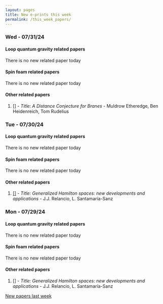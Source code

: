 ```yaml
---
layout: pages
title: New e-prints this week
permalink: /this_week_papers/
---
```




### Wed - 07/31/24

#### Loop quantum gravity related papers

There is no new related paper today 

#### Spin foam related papers

There is no new related paper today 



#### Other related papers

1. [[]](https://arxiv.org/abs/) - *Title:
          A Distance Conjecture for Branes* - Muldrow Etheredge, Ben Heidenreich, Tom Rudelius



### Tue - 07/30/24

#### Loop quantum gravity related papers

There is no new related paper today 

#### Spin foam related papers

There is no new related paper today 



#### Other related papers

1. [[]](https://arxiv.org/abs/) - *Title:
          Generalized Hamilton spaces: new developments and applications* - J.J. Relancio, L. Santamaría-Sanz



### Mon - 07/29/24

#### Loop quantum gravity related papers

There is no new related paper today 

#### Spin foam related papers

There is no new related paper today 



#### Other related papers

1. [[]](https://arxiv.org/abs/) - *Title:
          Generalized Hamilton spaces: new developments and applications* - J.J. Relancio, L. Santamaría-Sanz






[New papers last week]({{site.url}}/archived/weekly/pre-prints/2024/07/29/archived_weekly_papers.html)